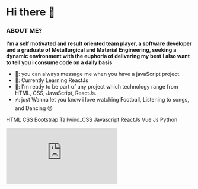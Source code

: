 # Hi there 👋


### ABOUT ME?

**I'm a self motivated and result oriented team player, a software developer and a graduate of Metallurgical and Material Engineering, seeking a dynamic environment with the euphoria of delivering my best** 
**I also want to tell you i consume code on a daily basis**

 - 💬: you can always message me when you have a javaScript project.
 - 🌱: Currently Learning ReactJs
 - 👯: I'm ready to be part of any project which technology range from HTML, CSS, JavaScript, ReactJs.
 - ⚡: just Wanna let you know i love watching Football, Listening to songs, and Dancing 😜


HTML CSS Bootstrap Tailwind_CSS Javascript ReactJs Vue Js Python


![HTML](https://www.freepik.com/free-icon/html-5_15116762.htm)





<!--
**dkrest1/dkrest1** is a ✨ _special_ ✨ repository because its `README.md` (this file) appears on your GitHub profile.

Here are some ideas to get you started:

- 🔭 I’m currently working on ...
- 🌱 I’m currently learning ...
- 👯 I’m looking to collaborate on ...
- 🤔 I’m looking for help with ...
- 💬 Ask me about ...
- 📫 How to reach me: ...
- 😄 Pronouns: ...
- ⚡ Fun fact: ...
-->
